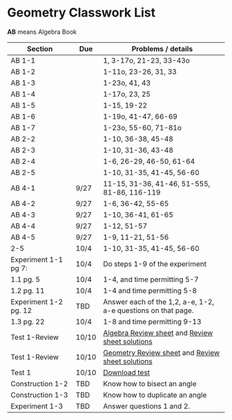 # Geometry Classwork List
**AB** means Algebra Book

|Section | Due | Problems / details |
|--------|-----|--------------------|
|AB 1-1| |  1, 3-17o, 21-23, 33-43o |
|AB 1-2| | 1-11o, 23-26, 31, 33
|AB 1-3||1-23o, 41, 43
|AB 1-4||1-17o, 23, 25
|AB 1-5||1-15, 19-22
|AB 1-6||1-19o, 41-47, 66-69
|AB 1-7||1-23o, 55-60, 71-81o
|AB 2-2||1-10, 36-38, 45-48
|AB 2-3||1-10, 31-36, 43-48
|AB 2-4||1-6, 26-29, 46-50, 61-64
|AB 2-5||1-10, 31-35, 41-45, 56-60
|AB 4-1|9/27|11-15, 31-36, 41-46, 51-555, 81-86, 116-119
|AB 4-2|9/27|1-6, 36-42, 55-65
|AB 4-3|9/27|1-10, 36-41, 61-65
|AB 4-4|9/27|1-12, 51-57
|AB 4-5|9/27|1-9, 11-21, 51-56
|2-5|10/4|1-10, 31-35, 41-45, 56-60
|Experiment 1-1 pg 7:|10/4| Do steps 1-9 of the experiment
|1.1 pg. 5|10/4|1-4, and time permitting 5-7
|1.2 pg. 11|10/4|1-4 and time permitting 5-8
|Experiment 1-2 pg. 12|TBD| Answer each of the 1,2, a-e, 1-2, a-e questions on that page.
|1.3 pg. 22|10/4|1-8 and time permitting 9-13
|Test 1-Review| 10/10 | [Algebra Review sheet](math/alg-test1-review.pdf) and [Review sheet solutions](math/alg-test1-review-solutions.pdf)
|Test 1-Review| 10/10 | [Geometry Review sheet](math/geom-test1-review.pdf) and [Review sheet solutions](math/geom-test1-review-solutions.pdf)
|Test 1 | 10/10 | [Download test](math/geom-test1.pdf)
|Construction 1-2|TBD|Know how to bisect an angle
|Construction 1-3|TBD| Know how to duplicate an angle
|Experiment 1-3|TBD| Answer questions 1 and 2.
